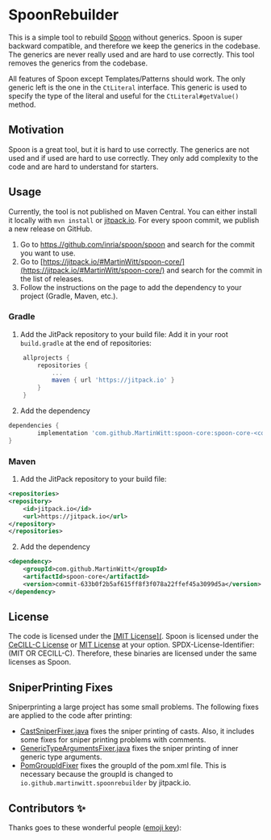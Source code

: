 # SpoonRebuilder

This is a simple tool to rebuild [Spoon](https://github.com/INRIA/spoon) without generics.
Spoon is super backward compatible, and therefore we keep the generics in the codebase.
The generics are never really used and are hard to use correctly.
This tool removes the generics from the codebase.

All features of Spoon except Templates/Patterns should work.
The only generic left is the one in the `CtLiteral` interface.
This generic is used to specify the type of the literal and useful for the `CtLiteral#getValue()` method.


## Motivation
Spoon is a great tool, but it is hard to use correctly. The generics are not used and if used are hard to use correctly.
They only add complexity to the code and are hard to understand for starters.
## Usage
Currently, the tool is not published on Maven Central. You can either install it locally with `mvn install` or [jitpack.io](https://jitpack.io/).
For every spoon commit, we publish a new release on GitHub.
1. Go to [https.//github.com/inria/spoon/spoon](https://github.com/INRIA/spoon/) and search for the commit you want to use.
2. Go to [https://jitpack.io/#MartinWitt/spoon-core/](https://jitpack.io/#MartinWitt/spoon-core/) and search for the commit in the list of releases.
3. Follow the instructions on the page to add the dependency to your project (Gradle, Maven, etc.).
### Gradle
1. Add the JitPack repository to your build file:
Add it in your root `build.gradle` at the end of repositories:
```groovy
	allprojects {
		repositories {
			...
			maven { url 'https://jitpack.io' }
		}
	}
```
2. Add the dependency
```groovy
dependencies {
		implementation 'com.github.MartinWitt:spoon-core:spoon-core-<commit>'
}
```
### Maven
1. Add the JitPack repository to your build file:
```xml
<repositories>
<repository>
	<id>jitpack.io</id>
	<url>https://jitpack.io</url>
</repository>
</repositories>
```
2. Add the dependency
```xml
<dependency>
	<groupId>com.github.MartinWitt</groupId>
	<artifactId>spoon-core</artifactId>
	<version>commit-633b0f2b5af615ff8f3f078a22ffef45a3099d5a</version>
</dependency>
```
## License
The code is licensed under the [[MIT License](](https://opensource.org/licenses/MIT).
Spoon is licensed under the [CeCILL-C License](https://github.com/INRIA/spoon/blob/master/LICENSE-CECILL-C.txt) or  [MIT License](https://github.com/INRIA/spoon/blob/master/LICENSE-MIT.txt) at your option. SPDX-License-Identifier: (MIT OR CECILL-C).
Therefore, these binaries are licensed under the same licenses as Spoon.
## SniperPrinting Fixes

Sniperprinting a large project has some small problems. The following fixes are applied to the code after printing:
- [CastSniperFixer.java](src/main/java/io/github/martinwitt/spoonrebuilder/fixes/CastSniperFixer.java) fixes the sniper printing of casts. Also, it includes some fixes for sniper printing problems with comments.
- [GenericTypeArgumentsFixer.java](src/main/java/io/github/martinwitt/spoonrebuilder/fixes/GenericTypeArgumentsFixer.java) fixes the sniper printing of inner generic type arguments.
- [PomGroupIdFixer](src/main/java/io/github/martinwitt/spoonrebuilder/fixes/PomGroupIdFixer.java) fixes the groupId of the pom.xml file. This is necessary because the groupId is changed to `io.github.martinwitt.spoonrebuilder` by jitpack.io.
## Contributors ✨
Thanks goes to these wonderful people ([emoji key](https://allcontributors.org/docs/en/emoji-key)):
<!-- ALL-CONTRIBUTORS-LIST:START - Do not remove or modify this section -->
<!-- prettier-ignore-start -->
<!-- markdownlint-disable -->

<!-- markdownlint-restore -->
<!-- prettier-ignore-end -->

<!-- ALL-CONTRIBUTORS-LIST:END -->
